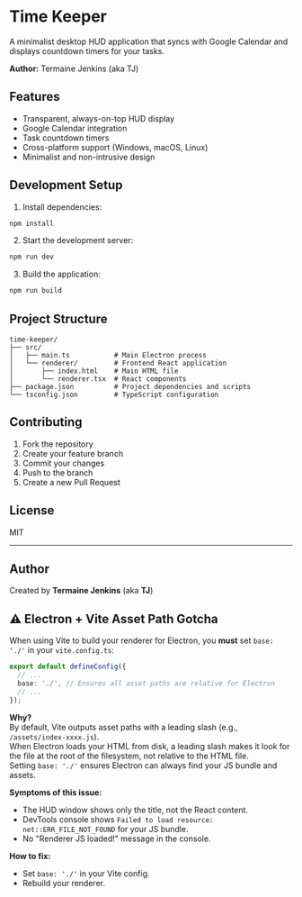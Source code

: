 # Time Keeper

A minimalist desktop HUD application that syncs with Google Calendar and displays countdown timers for your tasks.

**Author:** Termaine Jenkins (aka TJ)

## Features

- Transparent, always-on-top HUD display
- Google Calendar integration
- Task countdown timers
- Cross-platform support (Windows, macOS, Linux)
- Minimalist and non-intrusive design

## Development Setup

1. Install dependencies:
```bash
npm install
```

2. Start the development server:
```bash
npm run dev
```

3. Build the application:
```bash
npm run build
```

## Project Structure

```
time-keeper/
├── src/
│   ├── main.ts           # Main Electron process
│   └── renderer/         # Frontend React application
│       ├── index.html    # Main HTML file
│       └── renderer.tsx  # React components
├── package.json          # Project dependencies and scripts
└── tsconfig.json         # TypeScript configuration
```

## Contributing

1. Fork the repository
2. Create your feature branch
3. Commit your changes
4. Push to the branch
5. Create a new Pull Request

## License

MIT

---

## Author

Created by **Termaine Jenkins** (aka **TJ**)

## ⚠️ Electron + Vite Asset Path Gotcha

When using Vite to build your renderer for Electron, you **must** set `base: './'` in your `vite.config.ts`:

```ts
export default defineConfig({
  // ...
  base: './', // Ensures all asset paths are relative for Electron
  // ...
});
```

**Why?**  
By default, Vite outputs asset paths with a leading slash (e.g., `/assets/index-xxxx.js`).  
When Electron loads your HTML from disk, a leading slash makes it look for the file at the root of the filesystem, not relative to the HTML file.  
Setting `base: './'` ensures Electron can always find your JS bundle and assets.

**Symptoms of this issue:**
- The HUD window shows only the title, not the React content.
- DevTools console shows `Failed to load resource: net::ERR_FILE_NOT_FOUND` for your JS bundle.
- No "Renderer JS loaded!" message in the console.

**How to fix:**
- Set `base: './'` in your Vite config.
- Rebuild your renderer. 